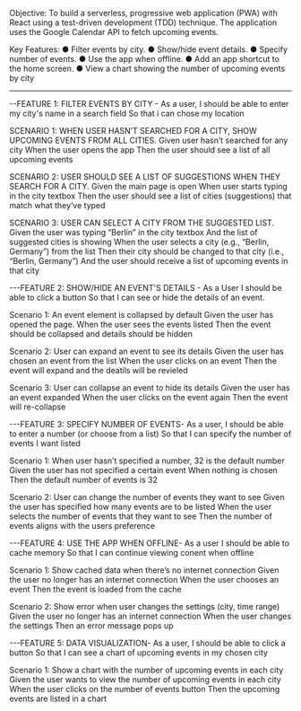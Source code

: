 Objective:
To build a serverless, progressive web application (PWA) with React using a test-driven development (TDD) technique. The application uses the Google Calendar API to fetch upcoming events.

Key Features:
● Filter events by city.
● Show/hide event details.
● Specify number of events.
● Use the app when offline.
● Add an app shortcut to the home screen.
● View a chart showing the number of upcoming events by city

---

--FEATURE 1: FILTER EVENTS BY CITY -
As a user,
I should be able to enter my city's name in a search field
So that i can chose my location

SCENARIO 1: WHEN USER HASN’T SEARCHED FOR A CITY, SHOW UPCOMING EVENTS FROM ALL CITIES.
Given user hasn’t searched for any city
When the user opens the app
Then the user should see a list of all upcoming events

SCENARIO 2: USER SHOULD SEE A LIST OF SUGGESTIONS WHEN THEY SEARCH FOR A CITY.
Given the main page is open
When user starts typing in the city textbox
Then the user should see a list of cities (suggestions) that match what they’ve typed

SCENARIO 3: USER CAN SELECT A CITY FROM THE SUGGESTED LIST.
Given the user was typing “Berlin” in the city textbox
And the list of suggested cities is showing
When the user selects a city (e.g., “Berlin, Germany”) from the list
Then their city should be changed to that city (i.e., “Berlin, Germany”)
And the user should receive a list of upcoming events in that city

---FEATURE 2: SHOW/HIDE AN EVENT'S DETAILS -
As a User
I should be able to click a button
So that I can see or hide the details of an event.

Scenario 1: An event element is collapsed by default
Given the user has opened the page.
When the user sees the events listed
Then the event should be collapsed and details should be hidden

Scenario 2: User can expand an event to see its details
Given the user has chosen an event from the list
When the user clicks on an event
Then the event will expand and the deatils will be revieled

Scenario 3: User can collapse an event to hide its details
Given the user has an event expanded
When the user clicks on the event again
Then the event will re-collapse

---FEATURE 3: SPECIFY NUMBER OF EVENTS-
As a user,
I should be able to enter a number (or choose from a list)
So that I can specify the number of events I want listed

Scenario 1: When user hasn’t specified a number, 32 is the default number
Given the user has not specified a certain event
When nothing is chosen
Then the default number of events is 32

Scenario 2: User can change the number of events they want to see
Given the user has specified how many events are to be listed
When the user selects the number of events that they want to see
Then the number of events aligns with the users preference

---FEATURE 4: USE THE APP WHEN OFFLINE-
As a user
I should be able to cache memory
So that I can continue viewing conent when offline

Scenario 1: Show cached data when there’s no internet connection
Given the user no longer has an internet connection
When the user chooses an event
Then the event is loaded from the cache

Scenario 2: Show error when user changes the settings (city, time range)
Given the user no longer has an internet connection
When the user changes the settings
Then an error message pops up

---FEATURE 5: DATA VISUALIZATION-
As a user,
I should be able to click a button
So that I can see a chart of upcoming events in my chosen city

Scenario 1: Show a chart with the number of upcoming events in each city
Given the user wants to view the number of upcoming events in each city
When the user clicks on the number of events button
Then the upcoming events are listed in a chart
